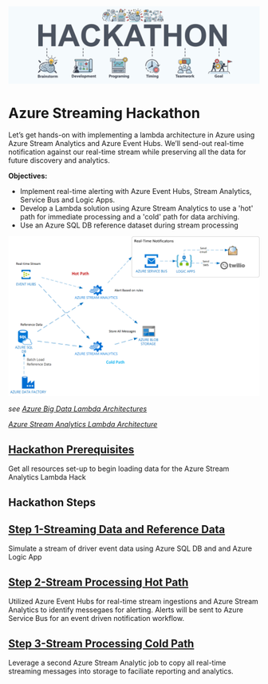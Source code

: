 ![hackathon design](/images/hackathon.jpg)

# Azure Streaming Hackathon

Let’s get hands-on with implementing a lambda architecture in Azure using Azure Stream Analytics and Azure Event Hubs. We’ll send-out real-time notification against our real-time stream while preserving all the data for future discovery and analytics.

__Objectives:__
- Implement real-time alerting with Azure Event Hubs, Stream Analytics, Service Bus and Logic Apps.
- Develop a Lambda solution using Azure Stream Analytics to use a 'hot' path for immediate processing and a 'cold' path for data archiving.
- Use an Azure SQL DB reference dataset during stream processing

![hackathon design](/images/hackathon_design.png)

_see_ _[Azure Big Data Lambda Architectures](https://docs.microsoft.com/en-us/azure/architecture/data-guide/big-data/#lambda-architecture)_

_[Azure Stream Analytics Lambda Architecture](https://docs.microsoft.com/en-us/azure/stream-analytics/stream-analytics-solution-patterns#lambda-architectures-or-backfill-process)_

## [Hackathon Prerequisites](Steps/00-PreReq/)
Get all resources set-up to begin loading data for the Azure Stream Analytics Lambda Hack

## Hackathon Steps

## [Step 1-Streaming Data and Reference Data](Steps/01-DataLoad/)
Simulate a stream of driver event data using Azure SQL DB and and Azure Logic App

## [Step 2-Stream Processing Hot Path](Steps/02-StreamHot)
Utilized Azure Event Hubs for real-time stream ingestions and Azure Stream Analytics to identify messegaes for alerting. Alerts will be sent to Azure Service Bus for an event driven notification workflow.

## [Step 3-Stream Processing Cold Path](Step/03-StreamHot)
Leverage a second Azure Stream Analytic job to copy all real-time streaming messages into storage to faciliate reporting and analytics.

